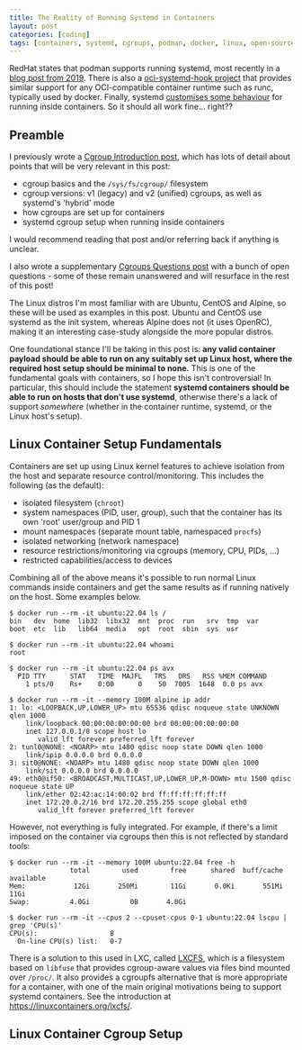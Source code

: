```yaml
---
title: The Reality of Running Systemd in Containers
layout: post
categories: [coding]
tags: [containers, systemd, cgroups, podman, docker, linux, open-source]
---
```


RedHat states that podman supports running systemd, most recently in a [blog post from 2019](https://developers.redhat.com/blog/2019/04/24/how-to-run-systemd-in-a-container).
There is also a [oci-systemd-hook project](https://github.com/projectatomic/oci-systemd-hook) that provides similar support for any OCI-compatible container runtime such as runc, typically used by docker.
Finally, systemd [customises some behaviour](https://github.com/systemd/systemd/search?q=detect_container) for running inside containers.
So it should all work fine... right??


## Preamble

I previously wrote a [Cgroup Introduction post](/blog/coding/2022/05/13/cgroups-intro), which has lots of detail about points that will be very relevant in this post:
- cgroup basics and the `/sys/fs/cgroup/` filesystem
- cgroup versions: v1 (legacy) and v2 (unified) cgroups, as well as systemd's 'hybrid' mode
- how cgroups are set up for containers
- systemd cgroup setup when running inside containers

I would recommend reading that post and/or referring back if anything is unclear.

I also wrote a supplementary [Cgroups Questions post](/blog/coding/rough/2022/05/20/cgroups-questions) with a bunch of open questions - some of these remain unanswered and will resurface in the rest of this post!

The Linux distros I'm most familiar with are Ubuntu, CentOS and Alpine, so these will be used as examples in this post.
Ubuntu and CentOS use systemd as the init system, whereas Alpine does not (it uses OpenRC), making it an interesting case-study alongside the more popular distros.

One foundational stance I'll be taking in this post is: **any valid container payload should be able to run on any suitably set up Linux host, where the required host setup should be minimal to none.**
This is one of the fundamental goals with containers, so I hope this isn't controversial!
In particular, this should include the statement **systemd containers should be able to run on hosts that don't use systemd**, otherwise there's a lack of support *somewhere* (whether in the container runtime, systemd, or the Linux host's setup).


## Linux Container Setup Fundamentals

Containers are set up using Linux kernel features to achieve isolation from the host and separate resource control/monitoring.
This includes the following (as the default):
- isolated filesystem (`chroot`)
- system namespaces (PID, user, group), such that the container has its own 'root' user/group and PID 1
- mount namespaces (separate mount table, namespaced `procfs`)
- isolated networking (network namespace)
- resource restrictions/monitoring via cgroups (memory, CPU, PIDs, ...)
- restricted capabilities/access to devices

Combining all of the above means it's possible to run normal Linux commands inside containers and get the same results as if running natively on the host.
Some examples below.

```
$ docker run --rm -it ubuntu:22.04 ls /
bin   dev  home  lib32  libx32  mnt  proc  run   srv  tmp  var
boot  etc  lib   lib64  media   opt  root  sbin  sys  usr

$ docker run --rm -it ubuntu:22.04 whoami
root

$ docker run --rm -it ubuntu:22.04 ps avx
  PID TTY      STAT   TIME  MAJFL   TRS   DRS   RSS %MEM COMMAND
    1 pts/0    Rs+    0:00      0    50  7005  1648  0.0 ps avx

$ docker run --rm -it --memory 100M alpine ip addr
1: lo: <LOOPBACK,UP,LOWER_UP> mtu 65536 qdisc noqueue state UNKNOWN qlen 1000
    link/loopback 00:00:00:00:00:00 brd 00:00:00:00:00:00
    inet 127.0.0.1/8 scope host lo
       valid_lft forever preferred_lft forever
2: tunl0@NONE: <NOARP> mtu 1480 qdisc noop state DOWN qlen 1000
    link/ipip 0.0.0.0 brd 0.0.0.0
3: sit0@NONE: <NOARP> mtu 1480 qdisc noop state DOWN qlen 1000
    link/sit 0.0.0.0 brd 0.0.0.0
49: eth0@if50: <BROADCAST,MULTICAST,UP,LOWER_UP,M-DOWN> mtu 1500 qdisc noqueue state UP
    link/ether 02:42:ac:14:00:02 brd ff:ff:ff:ff:ff:ff
    inet 172.20.0.2/16 brd 172.20.255.255 scope global eth0
       valid_lft forever preferred_lft forever
```

However, not everything is fully integrated.
For example, if there's a limit imposed on the container via cgroups then this is not reflected by standard tools:

```
$ docker run --rm -it --memory 100M ubuntu:22.04 free -h
               total        used        free      shared  buff/cache   available
Mem:            12Gi       250Mi        11Gi       0.0Ki       551Mi        11Gi
Swap:          4.0Gi          0B       4.0Gi

$ docker run --rm -it --cpus 2 --cpuset-cpus 0-1 ubuntu:22.04 lscpu | grep 'CPU(s)'
CPU(s):                  8
  On-line CPU(s) list:   0-7
```

There is a solution to this used in LXC, called [LXCFS](https://github.com/lxc/lxcfs), which is a filesystem based on `libfuse` that provides cgroup-aware values via files bind mounted over `/proc/`.
It also provides a cgroupfs alternative that is more appropriate for a container, with one of the main original motivations being to support systemd containers.
See the introduction at <https://linuxcontainers.org/lxcfs/>.


## Linux Container Cgroup Setup




